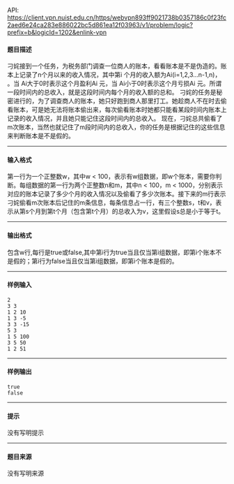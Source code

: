 API: https://client.vpn.nuist.edu.cn/https/webvpn893ff9021738b0357186c0f23fc2aed6e24ca283e886022bc5d861ea12f03963/v1/problem/logic?prefix=b&logicId=1202&enlink-vpn

#### 题目描述

刁姹接到一个任务，为税务部门调查一位商人的账本，看看账本是不是伪造的。账本上记录了n个月以来的收入情况，其中第i 个月的收入额为Ai(i=1,2,3...n-1,n)， 。当 Ai大于0时表示这个月盈利Ai 元，当 Ai小于0时表示这个月亏损Ai 元。所谓一段时间内的总收入，就是这段时间内每个月的收入额的总和。 刁姹的任务是秘密进行的，为了调查商人的账本，她只好跑到商人那里打工。她趁商人不在时去偷看账本，可是她无法将账本偷出来，每次偷看账本时她都只能看某段时间内账本上记录的收入情况，并且她只能记住这段时间内的总收入。 现在，刁姹总共偷看了m次账本，当然也就记住了m段时间内的总收入，你的任务是根据记住的这些信息来判断账本是不是假的。

---

#### 输入格式

第一行为一个正整数w，其中w < 100，表示有w组数据，即w个账本，需要你判断。每组数据的第一行为两个正整数n和m，其中n < 100，m < 1000，分别表示对应的账本记录了多少个月的收入情况以及偷看了多少次账本。接下来的m行表示刁姹偷看m次账本后记住的m条信息，每条信息占一行，有三个整数s，t和v，表示从第s个月到第t个月（包含第t个月）的总收入为v，这里假设s总是小于等于t。

---

#### 输出格式

包含w行,每行是true或false,其中第i行为true当且仅当第i组数据，即第i个账本不是假的；第i行为false当且仅当第i组数据，即第i个账本是假的。

---

#### 样例输入
```
2                                        
3 3                                      
1 2 10
1 3 -5
3 3 -15
5 3
1 5 100
3 5 50
1 2 51

```

---

#### 样例输出
```
true 
false
```

---

#### 提示

没有写明提示

---

#### 题目来源

没有写明来源